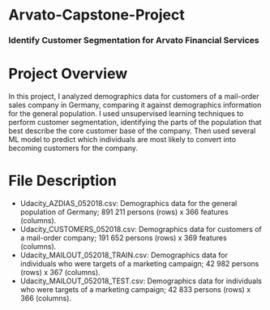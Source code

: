 # Arvato-Capstone-Project
### Identify Customer Segmentation for Arvato Financial Services

# Project Overview
In this project, I analyzed demographics data for customers of a mail-order sales company in Germany, comparing it against demographics information for the general population. I used unsupervised learning techniques to perform customer segmentation, identifying the parts of the population that best describe the core customer base of the company. Then used several ML model to predict which individuals are most likely to convert into becoming customers for the company.

# File Description
- Udacity_AZDIAS_052018.csv: Demographics data for the general population of Germany; 891 211 persons (rows) x 366 features (columns).
- Udacity_CUSTOMERS_052018.csv: Demographics data for customers of a mail-order company; 191 652 persons (rows) x 369 features (columns).
- Udacity_MAILOUT_052018_TRAIN.csv: Demographics data for individuals who were targets of a marketing campaign; 42 982 persons (rows) x 367 (columns).
- Udacity_MAILOUT_052018_TEST.csv: Demographics data for individuals who were targets of a marketing campaign; 42 833 persons (rows) x 366 (columns).

